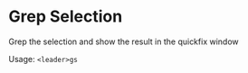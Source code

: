 # Grep Selection
Grep the selection and show the result in the quickfix window

Usage: `<leader>gs`
